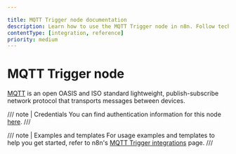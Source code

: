 ```yaml
---

title: MQTT Trigger node documentation
description: Learn how to use the MQTT Trigger node in n8n. Follow technical documentation to integrate MQTT Trigger node into your workflows.
contentType: [integration, reference]
priority: medium
---
```


# MQTT Trigger node

[MQTT](https://mqtt.org) is an open OASIS and ISO standard lightweight, publish-subscribe network protocol that transports messages between devices.

/// note | Credentials
You can find authentication information for this node [here](/integrations/builtin/credentials/mqtt.md).
///

///  note  | Examples and templates
For usage examples and templates to help you get started, refer to n8n's [MQTT Trigger integrations](https://n8n.io/integrations/mqtt-trigger/) page.
///
